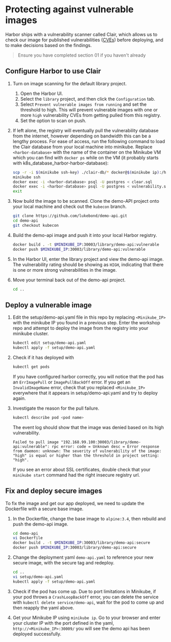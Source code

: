 # Protecting against vulnerable images

Harbor ships with a vulnerability scanner called Clair, which allows us to check our image for published vulnerabilities ([CVEs](https://cve.mitre.org/about/faqs.html)) before deploying, and to make decisions based on the findings.

> Ensure you have completed section 01 if you haven't already

## Configure Harbor to use Clair

1. Turn on image scanning for the default library project.
    1. Open the Harbor UI.
    2. Select the `library` project, and then click the `Configuration` tab.
    3. Select `Prevent vulnerable images from running` and set the threshold to high. This will prevent vulnerable images with one or more `high` vulnerability CVEs from getting pulled from this registry.
    4. Set the option to scan on push.

2. If left alone, the registry will eventually pull the vulnerability database from the internet, however depending on bandwidth this can be a lengthy process. For ease of access, run the following command to load the Clair database from your local machine into minikube. Replace `<harbor-database>` with the name of the container on the Minikube VM which you can find with `docker ps` while on the VM (it probably starts with k8s_database_harbor-harbor-database):

    ```bash
    scp -r -i $(minikube ssh-key) ./clair-db/* docker@$(minikube ip):/home/docker/
    minikube ssh
    docker exec -i <harbor-database> psql -U postgres < clear.sql
    docker exec -i <harbor-database> psql -U postgres < vulnerability.sql
    exit
    ```

3. Now build the image to be scanned. Clone the demo-API project onto your local machine and check out the `kubecon` branch.

    ```bash
    git clone https://github.com/lukebond/demo-api.git
    cd demo-api
    git checkout kubecon
    ```

4. Build the demo-api image and push it into your local Harbor registry.

    ```bash
    docker build . -t $MINIKUBE_IP:30003/library/demo-api:vulnerable
    docker push $MINIKUBE_IP:30003/library/demo-api:vulnerable
    ```

5. In the Harbor UI, enter the library project and view the demo-api image. The vulnerability rating should be showing as `HIGH`, indicating that there is one or more strong vulnerabilities in the image.

6. Move your terminal back out of the demo-api project.

    ```bash
    cd ..
    ```

## Deploy a vulnerable image

1. Edit the setup/demo-api.yaml file in this repo by replacing `<Minikube_IP>` with the minikube IP you found in a previous step. Enter the workshop repo and attempt to deploy the image from the registry into your minikube cluster.

    ```bash
    kubectl edit setup/demo-api.yaml
    kubectl apply -f setup/demo-api.yaml
    ```

2. Check if it has deployed with

    ```bash
    kubectl get pods
    ```

    If you have configured harbor correctly, you will notice that the pod has an `ErrImagePull` or `ImagePullBackOff` error. If you get an `InvalidImageName` error, check that you replaced `<Minikube_IP>` everywhere that it appears in setup/demo-api.yaml and try to deploy again.

3. Investigate the reason for the pull failure.

    ```bash
    kubectl describe pod <pod name>
    ```

    The event log should show that the image was denied based on its high vulnerability.

    ```text
    Failed to pull image "192.168.99.100:30003/library/demo-api:vulnerable": rpc error: code = Unknown desc = Error response from daemon: unknown: The severity of vulnerability of the image: "high" is equal or higher than the threshold in project setting: "high".
    ```

    If you see an error about SSL certificates, double check that your `minikube start` command had the right insecure registry url.

## Fix and deploy secure images

To fix the image and get our app deployed, we need to update the Dockerfile with a secure base image.

1. In the Dockerfile, change the base image to `alpine:3.4`, then rebuild and push the demo-api image.

    ```bash
    cd demo-api
    vi Dockerfile
    docker build . -t $MINIKUBE_IP:30003/library/demo-api:secure
    docker push $MINIKUBE_IP:30003/library/demo-api:secure
    ```

2. Change the deployment yaml `demo-api.yaml` to reference your new secure image, with the secure tag and redeploy.

    ```bash
    cd ..
    vi setup/demo-api.yaml
    kubectl apply -f setup/demo-api.yaml
    ```

3. Check if the pod has come up. Due to port limitations in Minikube, if your pod throws a `CrashLoopBackOff` error, you can delete the service with `kubectl delete service/demo-api`, wait for the pod to come up and then reapply the yaml above.

4. Get your Minikube IP using `minikube ip`. Go to your browser and enter your cluster IP with the port defined in the yaml, `http://<Minikube_IP>:30009/` you will see the demo api has been deployed successfully.
